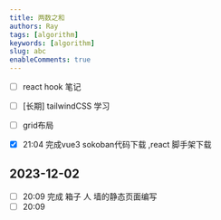 ```yaml
---  
title: 两数之和  
authors: Ray  
tags: [algorithm]  
keywords: [algorithm]
slug: abc
enableComments: true  
---
```


- [ ]  react hook 笔记
- [ ]  [长期] tailwindCSS 学习
- [ ]  grid布局

- [x]  21:04 完成vue3 sokoban代码下载 ,react 脚手架下载
## 2023-12-02
- [ ]  20:09 完成 箱子 人 墙的静态页面编写
- [ ]  20:09 
